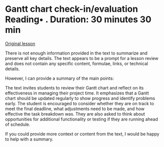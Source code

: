 # Gantt chart check-in/evaluation Reading• . Duration: 30 minutes 30 min

[Original lesson](https://www.coursera.org/learn/uol-introduction-to-programming-2/supplement/3Zudo/gantt-chart-check-in-evaluation)

There is not enough information provided in the text to summarize and preserve all key details. The text appears to be a prompt for a lesson review and does not contain any specific content, formulae, links, or technical details.

However, I can provide a summary of the main points:

The text invites students to review their Gantt chart and reflect on its effectiveness in managing their project time. It emphasizes that a Gantt chart should be updated regularly to show progress and identify problems early. The student is encouraged to consider whether they are on track to meet the final deadline, what adjustments need to be made, and how effective the task breakdown was. They are also asked to think about opportunities for additional functionality or testing if they are running ahead of schedule.

If you could provide more context or content from the text, I would be happy to help with a summary.

